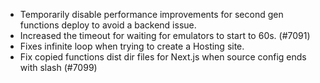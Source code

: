- Temporarily disable performance improvements for second gen functions deploy to avoid a backend issue.
- Increased the timeout for waiting for emulators to start to 60s. (#7091)
- Fixes infinite loop when trying to create a Hosting site.
- Fix copied functions dist dir files for Next.js when source config ends with slash (#7099)
